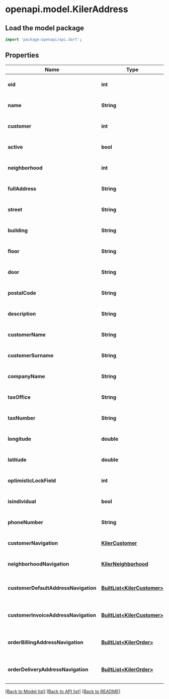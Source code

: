 # openapi.model.KilerAddress

## Load the model package
```dart
import 'package:openapi/api.dart';
```

## Properties
Name | Type | Description | Notes
------------ | ------------- | ------------- | -------------
**oid** | **int** |  | [optional] [default to null]
**name** | **String** |  | [optional] [default to null]
**customer** | **int** |  | [optional] [default to null]
**active** | **bool** |  | [optional] [default to null]
**neighborhood** | **int** |  | [optional] [default to null]
**fullAddress** | **String** |  | [optional] [default to null]
**street** | **String** |  | [optional] [default to null]
**building** | **String** |  | [optional] [default to null]
**floor** | **String** |  | [optional] [default to null]
**door** | **String** |  | [optional] [default to null]
**postalCode** | **String** |  | [optional] [default to null]
**description** | **String** |  | [optional] [default to null]
**customerName** | **String** |  | [optional] [default to null]
**customerSurname** | **String** |  | [optional] [default to null]
**companyName** | **String** |  | [optional] [default to null]
**taxOffice** | **String** |  | [optional] [default to null]
**taxNumber** | **String** |  | [optional] [default to null]
**longitude** | **double** |  | [optional] [default to null]
**latitude** | **double** |  | [optional] [default to null]
**optimisticLockField** | **int** |  | [optional] [default to null]
**isindividual** | **bool** |  | [optional] [default to null]
**phoneNumber** | **String** |  | [optional] [default to null]
**customerNavigation** | [**KilerCustomer**](KilerCustomer.md) |  | [optional] [default to null]
**neighborhoodNavigation** | [**KilerNeighborhood**](KilerNeighborhood.md) |  | [optional] [default to null]
**customerDefaultAddressNavigation** | [**BuiltList&lt;KilerCustomer&gt;**](KilerCustomer.md) |  | [optional] [default to const []]
**customerInvoiceAddressNavigation** | [**BuiltList&lt;KilerCustomer&gt;**](KilerCustomer.md) |  | [optional] [default to const []]
**orderBillingAddressNavigation** | [**BuiltList&lt;KilerOrder&gt;**](KilerOrder.md) |  | [optional] [default to const []]
**orderDeliveryAddressNavigation** | [**BuiltList&lt;KilerOrder&gt;**](KilerOrder.md) |  | [optional] [default to const []]

[[Back to Model list]](../README.md#documentation-for-models) [[Back to API list]](../README.md#documentation-for-api-endpoints) [[Back to README]](../README.md)


